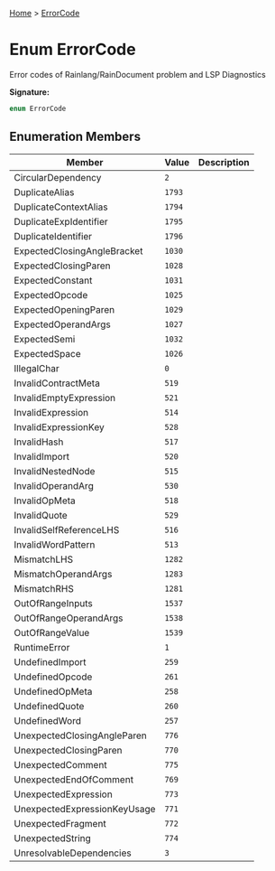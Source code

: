[Home](../index.md) &gt; [ErrorCode](./errorcode.md)

# Enum ErrorCode

Error codes of Rainlang/RainDocument problem and LSP Diagnostics

<b>Signature:</b>

```typescript
enum ErrorCode 
```

## Enumeration Members

|  Member | Value | Description |
|  --- | --- | --- |
|  CircularDependency | `2` |  |
|  DuplicateAlias | `1793` |  |
|  DuplicateContextAlias | `1794` |  |
|  DuplicateExpIdentifier | `1795` |  |
|  DuplicateIdentifier | `1796` |  |
|  ExpectedClosingAngleBracket | `1030` |  |
|  ExpectedClosingParen | `1028` |  |
|  ExpectedConstant | `1031` |  |
|  ExpectedOpcode | `1025` |  |
|  ExpectedOpeningParen | `1029` |  |
|  ExpectedOperandArgs | `1027` |  |
|  ExpectedSemi | `1032` |  |
|  ExpectedSpace | `1026` |  |
|  IllegalChar | `0` |  |
|  InvalidContractMeta | `519` |  |
|  InvalidEmptyExpression | `521` |  |
|  InvalidExpression | `514` |  |
|  InvalidExpressionKey | `528` |  |
|  InvalidHash | `517` |  |
|  InvalidImport | `520` |  |
|  InvalidNestedNode | `515` |  |
|  InvalidOperandArg | `530` |  |
|  InvalidOpMeta | `518` |  |
|  InvalidQuote | `529` |  |
|  InvalidSelfReferenceLHS | `516` |  |
|  InvalidWordPattern | `513` |  |
|  MismatchLHS | `1282` |  |
|  MismatchOperandArgs | `1283` |  |
|  MismatchRHS | `1281` |  |
|  OutOfRangeInputs | `1537` |  |
|  OutOfRangeOperandArgs | `1538` |  |
|  OutOfRangeValue | `1539` |  |
|  RuntimeError | `1` |  |
|  UndefinedImport | `259` |  |
|  UndefinedOpcode | `261` |  |
|  UndefinedOpMeta | `258` |  |
|  UndefinedQuote | `260` |  |
|  UndefinedWord | `257` |  |
|  UnexpectedClosingAngleParen | `776` |  |
|  UnexpectedClosingParen | `770` |  |
|  UnexpectedComment | `775` |  |
|  UnexpectedEndOfComment | `769` |  |
|  UnexpectedExpression | `773` |  |
|  UnexpectedExpressionKeyUsage | `771` |  |
|  UnexpectedFragment | `772` |  |
|  UnexpectedString | `774` |  |
|  UnresolvableDependencies | `3` |  |

